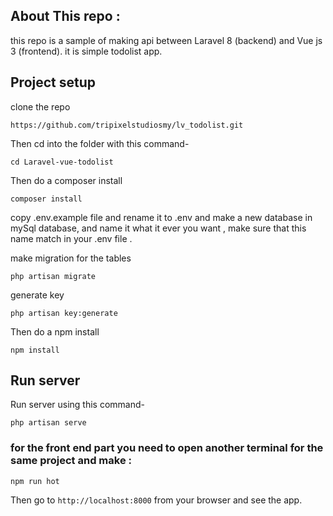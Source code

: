 

## About This repo :

this repo is a sample of making api between Laravel 8 (backend) and Vue js 3 (frontend).
it is simple todolist app.

## Project setup

clone the repo 
```
https://github.com/tripixelstudiosmy/lv_todolist.git
```


Then cd into the folder with this command-

```
cd Laravel-vue-todolist
```

Then do a composer install

```
composer install
```

copy .env.example file and rename it to .env
and make a new database in mySql database, and name it what it ever you want , make sure that this name match in your .env file .

make migration for the tables 

```
php artisan migrate
```

generate key 

```
php artisan key:generate
```


Then do a npm install

```
npm install
```
## Run server

Run server using this command-

```
php artisan serve
```
### for the front end part you need to open another terminal for the same project and make :
```
npm run hot
```

Then go to `http://localhost:8000` from your browser and see the app.
